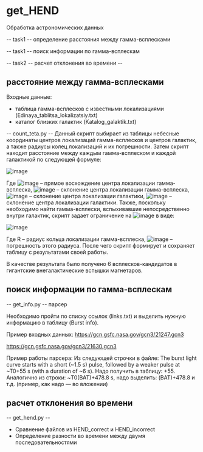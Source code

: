 # get_HEND
Обработка астрономических данных

-- task1 -- определение расстояния между гамма-всплесками

-- task1 -- поиск информации по гамма-всплескам

-- task2 -- расчет отклонения во времени --

## расстояние между гамма-всплесками

Входные данные: 
- таблица гамма-всплесков с известными локализациями (Edinaya_tablitsa_lokalizatsiy.txt)
- каталог близких галактик (Katalog_galaktik.txt)

-- count_teta.py --
Данный скрипт выбирает из таблицы небесные координаты центров локализаций гамма-всплесков и центров галактик, а также радиусы колец локализаций и их погрешности. Затем скрипт находит расстояние между каждым гамма-всплеском и каждой галактикой по следующей формуле:

![image](https://user-images.githubusercontent.com/62285192/222462790-a711de48-2106-4799-a4e9-05626c6386c2.png)


Где  ![image](https://user-images.githubusercontent.com/62285192/222459620-42c486e9-6ee5-40eb-8a2a-9b7d641024f1.png)
 – прямое восхождение центра локализации гамма-всплеска,
        ![image](https://user-images.githubusercontent.com/62285192/222459645-9bcb99db-b5c3-4b95-a31a-b71804d53d4c.png)
  – склонение центра локализации гамма-всплеска,
       ![image](https://user-images.githubusercontent.com/62285192/222459677-27d25377-73cf-4bfa-ab4d-67db0b0b274c.png)
   – склонение центра локализации галактики,
      ![image](https://user-images.githubusercontent.com/62285192/222459709-b3929335-dff9-43d9-8a52-bb183fd2a2fa.png)
    – склонение центра локализации галактики.
Также, поскольку необходимо найти гамма-всплески, вспыхивавшие непосредственно внутри галактик, скрипт задает ограничение на  ![image](https://user-images.githubusercontent.com/62285192/222460022-414782d8-6873-40d1-a3a9-df886cd82040.png)
 в виде:

![image](https://user-images.githubusercontent.com/62285192/222462986-3d15b4c7-b1ce-4afd-92b4-c8b70acf6424.png)
                      

Где  R – радиус кольца локализации гамма-всплеска,
     ![image](https://user-images.githubusercontent.com/62285192/222459441-791d4828-addc-4ff9-8800-fbe195a0f129.png)
– погрешность этого радиуса.
После чего скрипт формирует и сохраняет таблицу с результатами своей работы.

В качестве результата было получено 6 всплесков-кандидатов в гигантские внегалактические вспышки магнетаров.

## поиск информации по гамма-всплескам
-- get_info.py -- парсер

Необходимо пройти по списку ссылок (links.txt) и выделить нужную информацию в таблицу (Burst info).

Пример входных данных:
https://gcn.gsfc.nasa.gov/gcn3/21247.gcn3

https://gcn.gsfc.nasa.gov/gcn3/21630.gcn3


Пример работы парсера:
Из следующей строчки в файле:
The burst light curve starts with a short (~1.5 s) pulse,
followed by a weaker pulse at ~T0+55 s (with a duration of ~6 s).
Надо получить в таблицу: +55. 
Аналогично из строки: ~T0(BAT)+478.8 s, надо выделить: (BAT)+478.8 и т.д. 
(пример, как надо — во вложении) 

## расчет отклонения во времени

-- get_hend.py --

- Сравнение файлов из HEND_correct и HEND_incorrect
- Определение разности во времени  между двумя последовательностями

